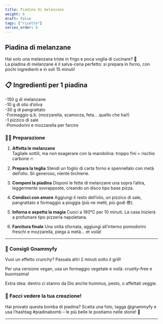 ```yaml
---
title: Piadina di melanzane
weight: 6
draft: false
tags: ["ricette"]
series_order: 8
---
```


## Piadina di melanzane

Hai solo una melanzana triste in frigo e poca voglia di cucinare? 🍆<br>
La piadina di melanzane è il salva-cena perfetto: si prepara in forno, con pochi ingredienti e in soli 15 minuti!

## 📋 Ingredienti per 1 piadina<br>
-150 g di melanzane<br>-10 g di olio d’oliva<br>-30 g di pangrattato<br>-Formaggio q.b. (mozzarella, scamorza, feta… quello che hai!)<br>-1 pizzico di sale<br>-Pomodorini e mozzarella per farcire

### 👩‍🍳 Preparazione

1. **Affetta le melanzane**  
Tagliale sottili, ma non esagerare con la mandolina: troppo fini = rischio carbone 🔥

2. **Prepara la teglia**
Stendi un foglio di carta forno e spennellalo con metà dell’olio. Sii generoso, niente tirchierie.

3. **Componi la piadina**
Disponi le fette di melanzane una sopra l’altra, leggermente sovrapposte, creando un disco tipo base pizza.

4. **Condisci con amore**
Aggiungi il resto dell’olio, un pizzico di sale, pangrattato e formaggio a pioggia (più ne metti, più godi 😎).

5. **Inforna e aspetta la magia**
Cuoci a 180°C per 10 minuti. La casa inizierà a profumare tipo pizzeria napoletana.

6. **Farcitura finale**
Una volta sfornata, aggiungi all’interno pomodorini freschi e mozzarella, piega a metà… et voilà!


---
### 🍴 Consigli Gnammyfy
Vuoi un effetto crunchy? Passala altri 2 minuti sotto il grill!

Per una versione vegan, usa un formaggio vegetale e voilà: cruelty-free e buonissima!

Extra idea: dentro ci stanno da Dio anche hummus, pesto, o affettati veggie.

### 📸 Facci vedere la tua creazione!
Hai provato questa bomba di piadina? Scatta una foto, tagga @gnammyfy e usa l’hashtag #piadinabomb – le più belle le postiamo nelle storie! 💜

---
